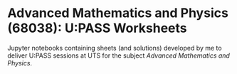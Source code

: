 # Advanced Mathematics and Physics (68038): U:PASS Worksheets
Jupyter notebooks containing sheets (and solutions) developed by me to deliver U:PASS sessions at UTS for the subject _Advanced Mathematics and Physics_.
